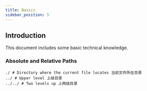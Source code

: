 ```yaml
---
title: Basics
sidebar_position: 5
---
```


## Introduction

This document includes some basic technical knowledge.

### Absolute and Relative Paths
```
./ # Directory where the current file locates 当前文件所在目录
../ # Upper level 上级目录
../../ # Two levels up 上两级目录
```